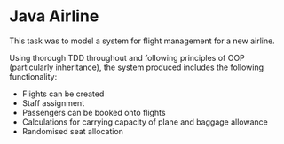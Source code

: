 # Java Airline
This task was to model a system for flight management for a new airline.

Using thorough TDD throughout and following principles of OOP (particularly inheritance), the system produced includes the following functionality:

* Flights can be created
* Staff assignment
* Passengers can be booked onto flights
* Calculations for carrying capacity of plane and baggage allowance
* Randomised seat allocation
